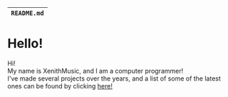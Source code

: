 |`README.md`|
|---------|

# Hello!
Hi!<br>
My name is XenithMusic, and I am a computer programmer!<br>
I've made several projects over the years, and a list of some of the latest ones can be found by clicking [here!](PROJECTS.md)

